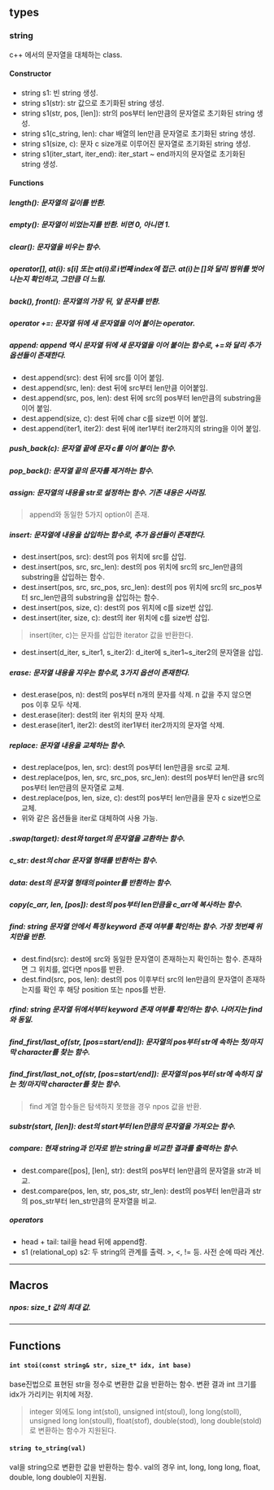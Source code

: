 ## types
### string
c++ 에서의 문자열을 대체하는 class.
#### Constructor
*  string s1: 빈 string 생성.
*  string s1(str): str 값으로 초기화된 string 생성.
*  string s1(str, pos, [len]): str의 pos부터 len만큼의 문자열로 초기화된 string 생성.
*  string s1(c_string, len): char 배열의 len만큼 문자열로 초기화된 string 생성.
*  string s1(size, c): 문자 c size개로 이루어진 문자열로 초기화된 string 생성.
*  string s1(iter_start, iter_end): iter_start ~ end까지의 문자열로 초기화된 string 생성.
#### Functions
##### length(): 문자열의 길이를 반환.
##### empty(): 문자열이 비었는지를 반환. 비면 0, 아니면 1.
##### clear(): 문자열을 비우는 함수.
##### operator[], at(i): s[i] 또는 at(i)로 i번째 index에 접근. at(i)는 []와 달리 범위를 벗어나는지 확인하고, 그만큼 더 느림.
##### back(), front(): 문자열의 가장 뒤, 앞 문자를 반환.
##### operator +=: 문자열 뒤에 새 문자열을 이어 붙이는 operator. 
##### append: append 역시 문자열 뒤에 새 문자열을 이어 붙이는 함수로, +=와 달리 추가 옵션들이 존재한다.
*  dest.append(src): dest 뒤에 src를 이어 붙임.
*  dest.append(src, len): dest 뒤에 src부터 len만큼 이어붙임. 
*  dest.append(src, pos, len): dest 뒤에 src의 pos부터 len만큼의 substring을 이어 붙임.
*  dest.append(size, c): dest 뒤에 char c를 size번 이어 붙임.
*  dest.append(iter1, iter2): dest 뒤에 iter1부터 iter2까지의 string을 이어 붙임. 
##### push_back(c): 문자열 끝에 문자 c를 이어 붙이는 함수.
##### pop_back(): 문자열 끝의 문자를 제거하는 함수.
##### assign: 문자열의 내용을 str로 설정하는 함수. 기존 내용은 사라짐.
> append와 동일한 5가지 option이 존재.
##### insert: 문자열에 내용을 삽입하는 함수로, 추가 옵션들이 존재한다.
*  dest.insert(pos, src): dest의 pos 위치에 src를 삽입.
*  dest.insert(pos, src, src_len): dest의 pos 위치에 src의 src_len만큼의 substring을 삽입하는 함수.
*  dest.insert(pos, src, src_pos, src_len): dest의 pos 위치에 src의 src_pos부터 src_len만큼의 substring을 삽입하는 함수.
*  dest.insert(pos, size, c): dest의 pos 위치에 c를 size번 삽입.
*  dest.insert(iter, size, c): dest의 iter 위치에 c를 size번 삽입.
> insert(iter, c)는 문자를 삽입한 iterator 값을 반환한다. 
*  dest.insert(d_iter, s_iter1, s_iter2): d_iter에 s_iter1~s_iter2의 문자열을 삽입.
##### erase: 문자열 내용을 지우는 함수로, 3가지 옵션이 존재한다.
*  dest.erase(pos, n): dest의 pos부터 n개의 문자를 삭제. n 값을 주지 않으면 pos 이후 모두 삭제.
*  dest.erase(iter): dest의 iter 위치의 문자 삭제.
*  dest.erase(iter1, iter2): dest의 iter1부터 iter2까지의 문자열 삭제.
##### replace: 문자열 내용을 교체하는 함수.
*  dest.replace(pos, len, src): dest의 pos부터 len만큼을 src로 교체.
*  dest.replace(pos, len, src, src_pos, src_len): dest의 pos부터 len만큼 src의 pos부터 len만큼의 문자열로 교체.
*  dest.replace(pos, len, size, c): dest의 pos부터 len만큼을 문자 c size번으로 교체.
*  위와 같은 옵션들을 iter로 대체하여 사용 가능.
##### .swap(target): dest와 target의 문자열을 교환하는 함수.
##### c_str: dest의 char 문자열 형태를 반환하는 함수.
##### data: dest의 문자열 형태의 pointer를 반환하는 함수.
##### copy(c_arr, len, [pos]): dest의 pos부터 len만큼을 c_arr에 복사하는 함수.
##### find: string 문자열 안에서 특정 keyword 존재 여부를 확인하는 함수. 가장 첫번째 위치만을 반환.
*  dest.find(src): dest에 src와 동일한 문자열이 존재하는지 확인하는 함수. 존재하면 그 위치를, 없다면 npos를 반환.
*  dest.find(src, pos, len): dest의 pos 이후부터 src의 len만큼의 문자열이 존재하는지를 확인 후 해당 position 또는 npos를 반환.
##### rfind: string 문자열 뒤에서부터 keyword 존재 여부를 확인하는 함수. 나머지는 find와 동일.
##### find_first/last_of(str, [pos=start/end]): 문자열의 pos부터 str에 속하는 첫/마지막 character를 찾는 함수.
##### find_first/last_not_of(str, [pos=start/end]): 문자열의 pos부터 str에 속하지 않는 첫/마지막 character를 찾는 함수.
> find 계열 함수들은 탐색하지 못했을 경우 npos 값을 반환.
##### substr(start, [len]): dest의 start부터 len만큼의 문자열을 가져오는 함수.
##### compare: 현재 string과 인자로 받는 string을 비교한 결과를 출력하는 함수.
*  dest.compare([pos], [len], str): dest의 pos부터 len만큼의 문자열을 str과 비교.
*  dest.compare(pos, len, str, pos_str, str_len): dest의 pos부터 len만큼과 str의 pos_str부터 len_str만큼의 문자열을 비교.
##### operators
*  head + tail: tail을 head 뒤에 append함.
*  s1 (relational_op) s2: 두 string의 관계를 출력. >, <, != 등. 사전 순에 따라 계산.

------------------------------------------

## Macros
##### npos: size_t 값의 최대 값. 

------------------------------------------

## Functions
#### `int stoi(const string& str, size_t* idx, int base)`
base진법으로 표현된 str을 정수로 변환한 값을 반환하는 함수. 변환 결과 int 크기를 idx가 가리키는 위치에 저장.
>  integer 외에도 long int(stol), unsigned int(stoul), long long(stoll), unsigned long lon(stoull), float(stof), double(stod), long double(stold)로 변환하는 함수가 지원된다.
#### `string to_string(val)`
val을 string으로 변환한 값을 반환하는 함수. val의 경우 int, long, long long, float, double, long double이 지원됨. 
